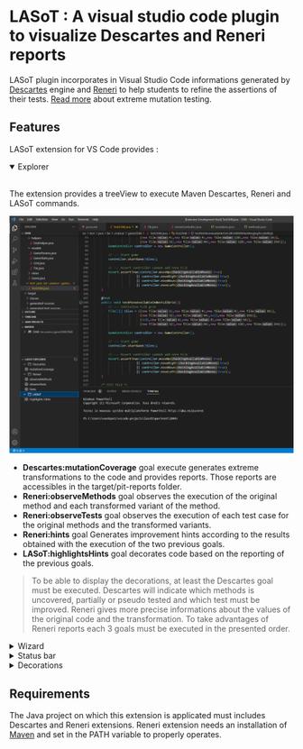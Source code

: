 # LASoT : A visual studio code plugin to visualize Descartes and Reneri reports 

LASoT plugin incorporates in Visual Studio Code informations generated by [Descartes](https://github.com/STAMP-project/pitest-descartes) engine and [Reneri](https://github.com/STAMP-project/descartes-reneri) to help students to refine the assertions of their tests. [Read more](https://github.com/STAMP-project/pitest-descartes#mutation-testing) about extreme mutation testing.

## Features

LASoT extension for VS Code provides : 

<details open>
<summary>Explorer</summary><br>

The extension provides a treeView to execute Maven Descartes, Reneri and LASoT commands.  <br>

![LASoT Explorer](img/lasot-explorer.PNG)

- <strong>Descartes:mutationCoverage</strong> goal execute generates extreme transformations to the code and provides reports.  Those reports are accessibles in the target/pit-reports folder. 
- <strong>Reneri:observeMethods</strong> goal observes the execution of the original method and each transformed variant of the method. 
- <strong>Reneri:observeTests</strong> goal observes the execution of each test case for the original methods and the transformed variants. 
- <strong>Reneri:hints</strong> goal Generates improvement hints according to the results obtained with the execution of the two previous goals. 
- <strong>LASoT:highlightsHints</strong> goal decorates code based on the reporting of the previous goals. 

> To be able to display the decorations, at least the Descartes goal must be executed.  Descartes will indicate which methods is uncovered, partially or pseudo tested and which test must be improved.  Reneri gives more precise informations about the values of the original code and the transformation. To take advantages of Reneri reports each 3 goals must be executed in the presented order. 

</details>

<details closed>
<summary>Wizard</summary><br>

A Wizard to guide users to follow the steps correctly. To launch the wizard enter "LASoT Wizard" in the command palette (Ctrl+Shift+P).<br>

![Wizard](img/lasot-wizard.PNG)

</details>

<details closed>
<summary>Status bar</summary><br>

Quick indication of survived mutations in the status bar.<br>

![Status bar](img/lasot-statusbar.PNG)

You can click on it to show more informations about the undected mutations.

![Dialog](img/lasot-statusbar-dialog.PNG)


</details>
<details closed>
<summary>Decorations</summary><br>

The extension decorates the signature of the methods in your classes and in the code of your tests suites.  It incorporates informations showed in an overlay when you hover the decoration.<br> 

> Tips : Code highlighted is indicated with blue points in the minimap. <br>
> ![Methods Decorations](img/lasot-decorations-minimap.PNG)

The overlay of <strong>signaled methods</strong> indicates the classification of this method (uncovered, partially-tested or pseudo-tested).  It also gives more informations about the undetected mutations and killed mutations.

![Methods Decorations](img/lasot-decorations-methods.PNG)

The overlay of <strong>signaled tests</strong> indicates the value and type of the decorated part for the original version of the program and the undetected mutation.

![Methods Decorations](img/lasot-decorations-tests.PNG)

</details>

## Requirements

The Java project on which this extension is applicated must includes Descartes and Reneri extensions.  Reneri extension needs an installation of [Maven](https://github.com/apache/maven) and set in the PATH variable to properly operates. 

